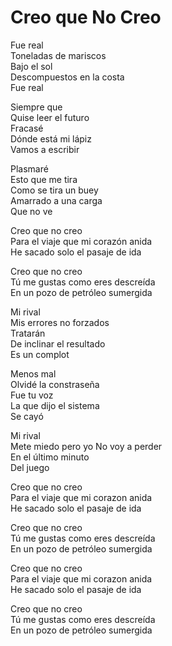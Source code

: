 # Creo que No Creo  

Fue real  
Toneladas de mariscos  
Bajo el sol  
Descompuestos en la costa  
Fue real  

Siempre que  
Quise leer el futuro  
Fracasé  
Dónde está mi lápiz  
Vamos a escribir  

Plasmaré  
Esto que me tira  
Como se tira un buey  
Amarrado a una carga  
Que no ve  

Creo que no creo  
Para el viaje que mi corazón anida  
He sacado solo el pasaje de ida  

Creo que no creo  
Tú me gustas como eres descreída  
En un pozo de petróleo sumergida  

Mi rival  
Mis errores no forzados  
Tratarán  
De inclinar el resultado  
Es un complot  

Menos mal  
Olvidé la constraseña  
Fue tu voz  
La que dijo el sistema  
Se cayó  

Mi rival  
Mete miedo pero yo
No voy a perder  
En el último minuto  
Del juego  

Creo que no creo  
Para el viaje que mi corazon anida  
He sacado solo el pasaje de ida  

Creo que no creo  
Tú me gustas como eres descreída  
En un pozo de petróleo sumergida  

Creo que no creo  
Para el viaje que mi corazon anida  
He sacado solo el pasaje de ida  

Creo que no creo  
Tú me gustas como eres descreída  
En un pozo de petróleo sumergida  
